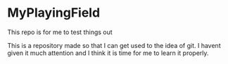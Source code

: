 # MyPlayingField
This repo is for me to test things out

This is a repository made so that I can get used to the idea of git. I havent given it much attention and I think it is time for me to learn it properly.

